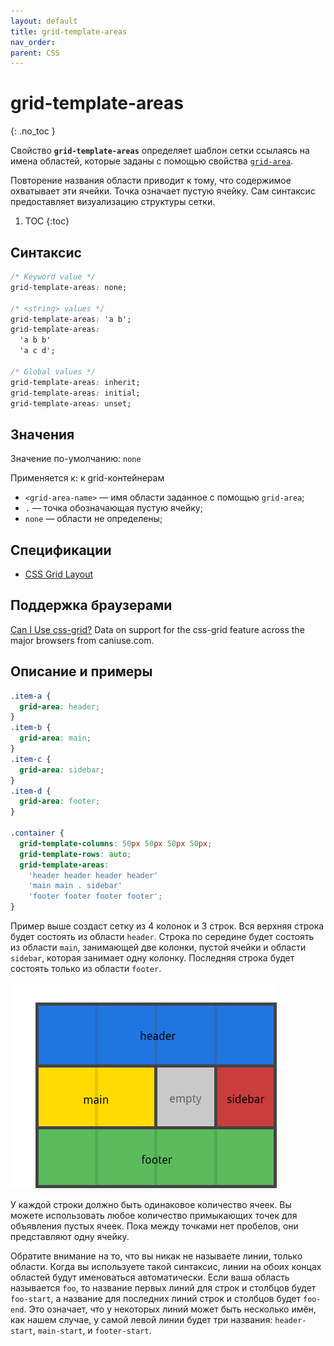 ```yaml
---
layout: default
title: grid-template-areas
nav_order:
parent: CSS
---
```


<!-- prettier-ignore-start -->
# grid-template-areas
{: .no_toc }
<!-- prettier-ignore-end -->

Свойство **`grid-template-areas`** определяет шаблон сетки ссылаясь на имена областей, которые заданы с помощью свойства [`grid-area`](/css/grid-area/).

Повторение названия области приводит к тому, что содержимое охватывает эти ячейки. Точка означает пустую ячейку. Сам синтаксис предоставляет визуализацию структуры сетки.

<!-- prettier-ignore -->
1. TOC
{:toc}

## Синтаксис

```css
/* Keyword value */
grid-template-areas: none;

/* <string> values */
grid-template-areas: 'a b';
grid-template-areas:
  'a b b'
  'a c d';

/* Global values */
grid-template-areas: inherit;
grid-template-areas: initial;
grid-template-areas: unset;
```

## Значения

Значение по-умолчанию: `none`

Применяется к: к grid-контейнерам

- `<grid-area-name>` — имя области заданное с помощью `grid-area`;
- `.` — точка обозначающая пустую ячейку;
- `none` — области не определены;

## Спецификации

- [CSS Grid Layout](https://drafts.csswg.org/css-grid/#propdef-grid-template-areas)

## Поддержка браузерами

<p class="ciu_embed" data-feature="css-grid" data-periods="future_1,current,past_1,past_2">
  <a href="http://caniuse.com/#feat=css-grid">Can I Use css-grid?</a> Data on support for the css-grid feature across the major browsers from caniuse.com.
</p>

## Описание и примеры

```css
.item-a {
  grid-area: header;
}
.item-b {
  grid-area: main;
}
.item-c {
  grid-area: sidebar;
}
.item-d {
  grid-area: footer;
}

.container {
  grid-template-columns: 50px 50px 50px 50px;
  grid-template-rows: auto;
  grid-template-areas:
    'header header header header'
    'main main . sidebar'
    'footer footer footer footer';
}
```

Пример выше создаст сетку из 4 колонок и 3 строк. Вся верхняя строка будет состоять из области `header`. Строка по середине будет состоять из области `main`, занимающей две колонки, пустой ячейки и области `sidebar`, которая занимает одну колонку. Последняя строка будет состоять только из области `footer`.

![CSS Grid Template Areas](grid-template-areas.png)

У каждой строки должно быть одинаковое количество ячеек. Вы можете использовать любое количество примыкающих точек для объявления пустых ячеек. Пока между точками нет пробелов, они представляют одну ячейку.

Обратите внимание на то, что вы никак не называете линии, только области. Когда вы используете такой синтаксис, линии на обоих концах областей будут именоваться автоматически. Если ваша область называется `foo`, то название первых линий для строк и столбцов будет `foo-start`, а название для последних линий строк и столбцов будет `foo-end`. Это означает, что у некоторых линий может быть несколько имён, как нашем случае, у самой левой линии будет три названия: `header-start`, `main-start`, и `footer-start`.
